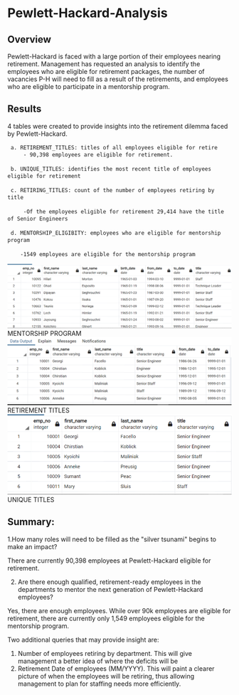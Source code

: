 # Pewlett-Hackard-Analysis

## Overview 
Pewlett-Hackard is faced with a large portion of their employees nearing retirement. Management has requested an analysis to identify the employees who are eligible for retirement packages, the number of vacancies P-H will need to fill as a result of the retirements, and employees who are eligible to participate in a mentorship program. 


## Results
4 tables were created to provide insights into the retirement dilemma faced by Pewlett-Hackard. 

     a. RETIREMENT_TITLES: titles of all employees eligible for retire
         - 90,398 employees are eligible for retirement. 
   
     b. UNIQUE_TITLES: identifies the most recent title of employees eligible for retirement 
   
     c. RETIRING_TITLES: count of the number of employees retiring by title 
  
         -Of the employees eligible for retirement 29,414 have the title of Senior Engineers 

     d. MENTORSHIP_ELIGIBITY: employees who are eligible for mentorship program 

        -1549 employees are eligible for the mentorship program 
	
  ![](Images/Mentorship_Program.png)
  MENTORSHIP PROGRAM
  ![](Images/Retirement_titles.png)
  RETIREMENT TITLES
  ![](Images/Unique_titles.png)
   UNIQUE TITLES
## Summary: 
1.How many roles will need to be filled as the "silver tsunami" begins to make an impact? 

There are currently 90,398 employees at Pewlett-Hackard eligible for retirement. 

2.	Are there enough qualified, retirement-ready employees in the departments to mentor the next generation of Pewlett-Hackard employees? 

Yes, there are enough employees. While over 90k employees are eligible for retirement, there are currently only 1,549 employees eligible for the mentorship program. 

Two additional queries that may provide insight are:
1)	Number of employees retiring by department. This will give management a better idea of where the deficits will be 
2)	Retirement Date of employees (MM/YYYY). This will paint a clearer picture of when the employees will be retiring, thus allowing management to plan for staffing needs more efficiently. 

